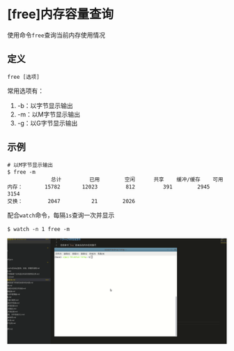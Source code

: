 
# [free]内存容量查询

使用命令`free`查询当前内存使用情况

## 定义

```
free [选项]
```

常用选项有：

1. -b：以字节显示输出
2. -m：以M字节显示输出
3. -g：以G字节显示输出

## 示例

```
# 以M字节显示输出
$ free -m
              总计         已用        空闲      共享    缓冲/缓存    可用
内存：       15782       12023         812         391        2945        3154
交换：        2047          21        2026
```

配合`watch`命令，每隔`1s`查询一次并显示

```
$ watch -n 1 free -m
```

![](./imgs/free.gif)